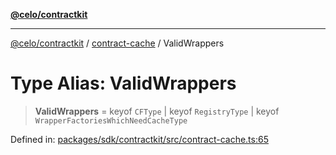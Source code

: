 [**@celo/contractkit**](../../README.md)

***

[@celo/contractkit](../../modules.md) / [contract-cache](../README.md) / ValidWrappers

# Type Alias: ValidWrappers

> **ValidWrappers** = keyof `CFType` \| keyof `RegistryType` \| keyof `WrapperFactoriesWhichNeedCacheType`

Defined in: [packages/sdk/contractkit/src/contract-cache.ts:65](https://github.com/celo-org/developer-tooling/blob/master/packages/sdk/contractkit/src/contract-cache.ts#L65)
